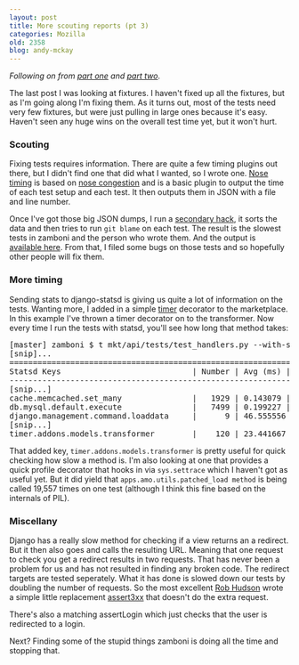 ```yaml
---
layout: post
title: More scouting reports (pt 3)
categories: Mozilla
old: 2358
blog: andy-mckay
---
```

<p><em>Following on from <a href="https://mckay.pub/blog/andy/2356/">part one</a> and <a href="https://mckay.pub/blog/andy/2357/">part two</a></em>.</p>
<p>The last post I was looking at fixtures. I haven't fixed up all the fixtures, but as I'm going along I'm fixing them. As it turns out, most of the tests need very few fixtures, but were just pulling in large ones because it's easy. Haven't seen any huge wins on the overall test time yet, but it won't hurt.</p>
<h3>Scouting</h3>
<p>Fixing tests requires information. There are quite a few timing plugins out there, but I didn't find one that did what I wanted, so I wrote one. <a href="https://github.com/andymckay/nose-timing">Nose timing</a> is based on <a href="https://github.com/acdha/nose-congestion">nose congestion</a> and is a basic plugin to output the time of each test setup and each test. It then outputs them in JSON with a file and line number.</p>
<p>Once I've got those big JSON dumps, I run a <a href="https://gist.github.com/4211913">secondary  hack</a>, it sorts the data and then tries to run <code>git blame</code> on each test. The result is the slowest tests in zamboni and the person who wrote them. And the output is <a href="/files/zamboni-test-times.html">available here</a>. From that, I filed some bugs on those tests and so hopefully other people will fix them.</p>
<h3>More timing</h3>
<p>Sending stats to django-statsd is giving us quite a lot of information on the tests. Wanting more, I added in a simple <a href="https://github.com/mozilla/zamboni/commit/e4f69a89856c0a491afe2f9ba8985af9b7071184">timer</a> decorator to the marketplace. In this example I've thrown a timer decorator on to the transformer. Now every time I run the tests with statsd, you'll see how long that method takes:</p>
<pre>
[master] zamboni $ t mkt/api/tests/test_handlers.py --with-statsd
[snip]...
======================================================================
Statsd Keys                            | Number | Avg (ms) | Total (ms)
----------------------------------------------------------------------
[snip...]
cache.memcached.set_many               |   1929 | 0.143079 | 276.000
db.mysql.default.execute               |   7499 | 0.199227 | 1494.000
django.management.command.loaddata     |      9 | 46.555556 | 419.000
[snip...]
timer.addons.models.transformer        |    120 | 23.441667 | 2813.000
</pre>
<p>That added key, <code>timer.addons.models.transformer</code> is pretty useful for quick checking how slow a method is. I'm also looking at one that provides a quick profile decorator that hooks in via <code>sys.settrace</code> which I haven't got as useful yet. But it did yield that <code>apps.amo.utils.patched_load method</code> is being called 19,557 times on one test (although I think this fine based on the internals of PIL).</p>
<h3>Miscellany</h3>
<p>Django has a really slow method for checking if a view returns an a redirect. But it then also goes and calls the resulting URL. Meaning that one request to check you get a redirect results in two requests. That has never been a problem for us and has not resulted in finding any broken code. The redirect targets are tested seperately. What it has done is slowed down our tests by doubling the number of requests. So the most excellent <a href="https://github.com/robhudson">Rob Hudson</a> wrote a simple little replacement <a href="https://github.com/mozilla/zamboni/blob/master/apps/amo/tests/__init__.py#L314">assert3xx</a> that doesn't do the extra request.</p>
<p>There's also a matching assertLogin which just checks that the user is redirected to a login.</p>
<p>Next? Finding some of the stupid things zamboni is doing all the time and stopping that.</p>